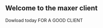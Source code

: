 ## Welcome to the maxer client

Dowload today FOR A GOOD CLIENT


 <!DOCTYPE html> 
<html> 
      
<head> 
    <title> 
        
    </title> 
      
    <!-- Style to create button -->
    <style> 
        .GFG { 
            background-color: white; 
            border: 2px solid black; 
            color: green; 
            padding: 5px 10px; 
            text-align: center; 
            display: inline-block; 
            font-size: 20px; 
            margin: 10px 30px; 
            cursor: pointer; 
        } 
    </style> 
</head> 
  
<body> 
    <h1></h1> 
      
    <!-- Adding link to the button on the onclick event -->
    <button class="GFG" 
    onclick="window.location.href = 'https://ide.geeksforgeeks.org';"> 
        Click Here 
    </button> 
</body> 
  
</html>

